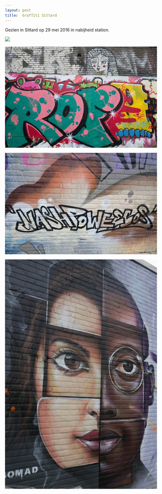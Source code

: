 ```yaml
---
layout: post
title:  Graffiti Sittard
---
```

Gezien in Sittard op 29 mei 2016 in nabijheid station.

![](/folios/img/IMGP6512-3.jpg) 


![](/img/IMGP6474.jpg-2)


![](/img/IMGP6486.jpg-2)

![](/img/IMGP6494.jpg)
